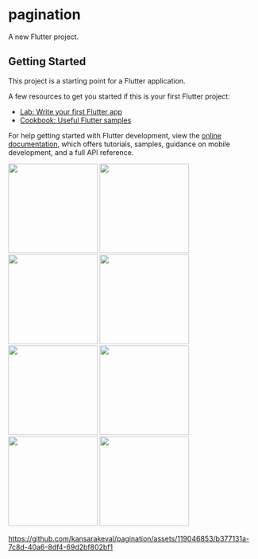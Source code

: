 # pagination

A new Flutter project.

## Getting Started

This project is a starting point for a Flutter application.

A few resources to get you started if this is your first Flutter project:

- [Lab: Write your first Flutter app](https://docs.flutter.dev/get-started/codelab)
- [Cookbook: Useful Flutter samples](https://docs.flutter.dev/cookbook)

For help getting started with Flutter development, view the
[online documentation](https://docs.flutter.dev/), which offers tutorials,
samples, guidance on mobile development, and a full API reference.
<p>
  <img src="https://github.com/kansarakeval/pagination/assets/119046853/43216f23-8b8b-415e-93e2-05306ff13812" hight="450" width="180">
  <img src="https://github.com/kansarakeval/pagination/assets/119046853/8c69a9ca-bcbc-4f65-ac1b-944b71368262" hight="450" width="180">
  <img src="https://github.com/kansarakeval/pagination/assets/119046853/081961f3-a64a-434a-9ff1-80178603a366" hight="450" width="180">
  <img src="https://github.com/kansarakeval/pagination/assets/119046853/a535f905-3730-430c-919e-9a3877272899" hight="450" width="180">
  <img src="https://github.com/kansarakeval/pagination/assets/119046853/2e61c916-c9a6-4bd9-9851-bdfd1792c76f" hight="450" width="180">
  <img src="https://github.com/kansarakeval/pagination/assets/119046853/3d79cff8-2ef7-4b50-9d38-6dca1b01dc31" hight="450" width="180">
  <img src="https://github.com/kansarakeval/pagination/assets/119046853/12878b5e-bda6-4f86-9cb1-8286c46bc446" hight="450" width="180">
  <img src="https://github.com/kansarakeval/pagination/assets/119046853/06ee7781-99f4-4457-9d8a-cbaf7d9f92a1" hight="450" width="180">

</p>

https://github.com/kansarakeval/pagination/assets/119046853/b377131a-7c8d-40a6-8df4-69d2bf802bf1


